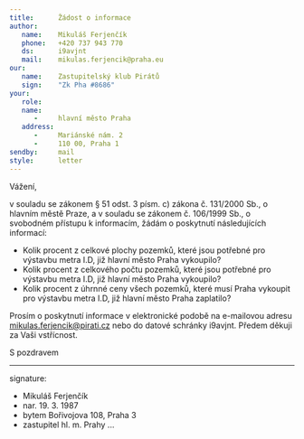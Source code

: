 ```yaml
---
title:      Žádost o informace
author:
   name:    Mikuláš Ferjenčík
   phone:   +420 737 943 770
   ds:      i9avjnt
   mail:    mikulas.ferjencik@praha.eu
our:
   name:    Zastupitelský klub Pirátů
   sign:    "Zk Pha #8686"
your:
   role:    
   name:    
      -     hlavní město Praha
   address:
      -     Mariánské nám. 2
      -     110 00, Praha 1
sendby:     mail
style:      letter
---
```


Vážení,

v souladu se zákonem § 51 odst. 3 písm. c) zákona č. 131/2000 Sb., o hlavním městě Praze, a v souladu se zákonem č. 106/1999 Sb., o svobodném přístupu k informacím, žádám o poskytnutí následujících informací: 

* Kolik procent z celkové plochy pozemků, které jsou potřebné pro výstavbu metra I.D, již hlavní město Praha vykoupilo?
* Kolik procent z celkového počtu pozemků, které jsou potřebné pro výstavbu metra I.D, již hlavní město Praha vykoupilo?
* Kolik procent z úhrnné ceny všech pozemků, které musí Praha vykoupit pro výstavbu metra I.D, již hlavní město Praha zaplatilo? 

Prosím o poskytnutí informace v elektronické podobě na e-mailovou adresu mikulas.ferjencik@pirati.cz nebo do datové schránky i9avjnt. Předem děkuji za Vaši vstřícnost.

S pozdravem

---
signature:
  - Mikuláš Ferjenčík
  - nar. 19. 3. 1987
  - bytem Bořivojova 108, Praha 3
  - zastupitel hl. m. Prahy
...
